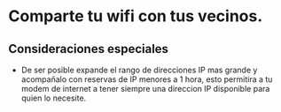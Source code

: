 # Comparte tu wifi con tus vecinos.

## Consideraciones especiales
- De ser posible expande el rango de direcciones IP mas grande y acompañalo con reservas de IP menores a 1 hora, esto permitira a tu modem de internet a tener siempre una direccion IP disponible para quien lo necesite.
